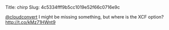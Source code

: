 Title: chirp
Slug: 4c5334fff9b5cc1019e52f66c0716e9c

<a href="http://twitter.com/cloudconvert">@cloudconvert</a> I might be missing something, but where is the XCF option? <a href="http://t.co/kMz71HWnt9">http://t.co/kMz71HWnt9</a>
